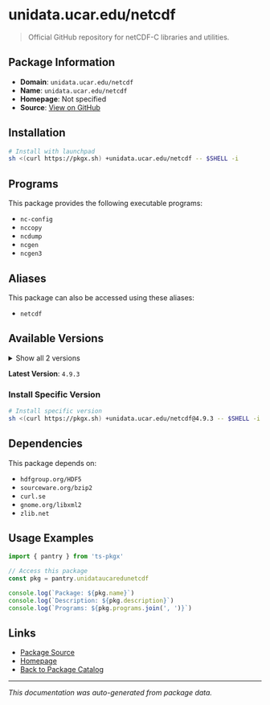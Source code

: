 # unidata.ucar.edu/netcdf

> Official GitHub repository for netCDF-C libraries and utilities.

## Package Information

- **Domain**: `unidata.ucar.edu/netcdf`
- **Name**: `unidata.ucar.edu/netcdf`
- **Homepage**: Not specified
- **Source**: [View on GitHub](https://github.com/pkgxdev/pantry/tree/main/projects/unidata.ucar.edu/netcdf/package.yml)

## Installation

```bash
# Install with launchpad
sh <(curl https://pkgx.sh) +unidata.ucar.edu/netcdf -- $SHELL -i
```

## Programs

This package provides the following executable programs:

- `nc-config`
- `nccopy`
- `ncdump`
- `ncgen`
- `ncgen3`

## Aliases

This package can also be accessed using these aliases:

- `netcdf`

## Available Versions

<details>
<summary>Show all 2 versions</summary>

- `4.9.3`, `4.9.2`

</details>

**Latest Version**: `4.9.3`

### Install Specific Version

```bash
# Install specific version
sh <(curl https://pkgx.sh) +unidata.ucar.edu/netcdf@4.9.3 -- $SHELL -i
```

## Dependencies

This package depends on:

- `hdfgroup.org/HDF5`
- `sourceware.org/bzip2`
- `curl.se`
- `gnome.org/libxml2`
- `zlib.net`

## Usage Examples

```typescript
import { pantry } from 'ts-pkgx'

// Access this package
const pkg = pantry.unidataucaredunetcdf

console.log(`Package: ${pkg.name}`)
console.log(`Description: ${pkg.description}`)
console.log(`Programs: ${pkg.programs.join(', ')}`)
```

## Links

- [Package Source](https://github.com/pkgxdev/pantry/tree/main/projects/unidata.ucar.edu/netcdf/package.yml)
- [Homepage](#)
- [Back to Package Catalog](../package-catalog.md)

---

*This documentation was auto-generated from package data.*
